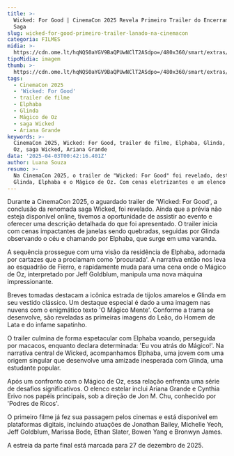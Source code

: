 ```yaml
---
title: >-
  Wicked: For Good | CinemaCon 2025 Revela Primeiro Trailer do Encerramento da
  Saga
slug: wicked-for-good-primeiro-trailer-lanado-na-cinemacon
categoria: FILMES
midia: >-
  https://cdn.ome.lt/hqNQS0aYGV9BaQPUwNClT2ASdpo=/480x360/smart/extras/conteudos/01_k6Ckl1Q.jpg
tipoMidia: imagem
thumb: >-
  https://cdn.ome.lt/hqNQS0aYGV9BaQPUwNClT2ASdpo=/480x360/smart/extras/conteudos/01_k6Ckl1Q.jpg
tags:
  - CinemaCon 2025
  - 'Wicked: For Good'
  - trailer de filme
  - Elphaba
  - Glinda
  - Mágico de Oz
  - saga Wicked
  - Ariana Grande
keywords: >-
  CinemaCon 2025, Wicked: For Good, trailer de filme, Elphaba, Glinda, Mágico de
  Oz, saga Wicked, Ariana Grande
data: '2025-04-03T00:42:16.401Z'
author: Luana Souza
resumo: >-
  Na CinemaCon 2025, o trailer de "Wicked: For Good" foi revelado, destacando
  Glinda, Elphaba e o Mágico de Oz. Com cenas eletrizantes e um elenco estelar!
---
```


Durante a CinemaCon 2025, o aguardado trailer de 'Wicked: For Good', a conclusão da renomada saga Wicked, foi revelado. 
Ainda que a prévia não esteja disponível online, tivemos a oportunidade de assistir ao evento e oferecer uma descrição detalhada do que foi apresentado. 
O trailer inicia com cenas impactantes de janelas sendo quebradas, seguidas por Glinda observando o céu e chamando por Elphaba, que surge em uma varanda. 

A sequência prossegue com uma visão da residência de Elphaba, adornada por cartazes que a proclamam como 'procurada'. 
A narrativa então nos leva ao esquadrão de Fierro, e rapidamente muda para uma cena onde o Mágico de Oz, interpretado por Jeff Goldblum, manipula uma nova máquina impressionante. 

Breves tomadas destacam a icônica estrada de tijolos amarelos e Glinda em seu vestido clássico. 
Um destaque especial é dado a uma imagem nas nuvens com o enigmático texto 'O Mágico Mente'. 
Conforme a trama se desenvolve, são reveladas as primeiras imagens do Leão, do Homem de Lata e do infame sapatinho. 

O trailer culmina de forma espetacular com Elphaba voando, perseguida por macacos, enquanto declara determinada: 'Eu vou atrás do Mágico!'. 
Na narrativa central de Wicked, acompanhamos Elphaba, uma jovem com uma origem singular que desenvolve uma amizade inesperada com Glinda, uma estudante popular. 

Após um confronto com o Mágico de Oz, essa relação enfrenta uma série de desafios significativos. 
O elenco estelar inclui Ariana Grande e Cynthia Erivo nos papéis principais, sob a direção de Jon M. Chu, conhecido por 'Podres de Ricos'. 

O primeiro filme já fez sua passagem pelos cinemas e está disponível em plataformas digitais, incluindo atuações de Jonathan Bailey, Michelle Yeoh, Jeff Goldblum, Marissa Bode, Ethan Slater, Bowen Yang e Bronwyn James. 

A estreia da parte final está marcada para 27 de dezembro de 2025.
